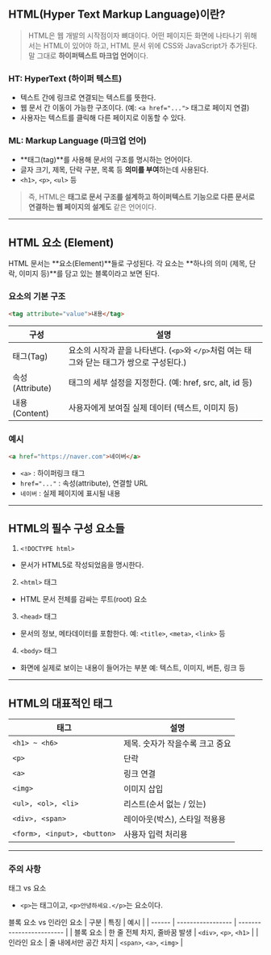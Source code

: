 ## HTML(Hyper Text Markup Language)이란?
> HTML은 웹 개발의 시작점이자 뼈대이다.
어떤 페이지든 화면에 나타나기 위해서는 HTML이 있어야 하고, HTML 문서 위에 CSS와 JavaScript가 추가된다.
> 말 그대로 **하이퍼텍스트 마크업 언어**이다.

### HT: HyperText (하이퍼 텍스트)
* 텍스트 간에 링크로 연결되는 텍스트를 뜻한다.
* 웹 문서 간 이동이 가능한 구조이다. (예: `<a href="...">` 태그로 페이지 연결)
* 사용자는 텍스트를 클릭해 다른 페이지로 이동할 수 있다.

### ML: Markup Language (마크업 언어)
* **태그(tag)**를 사용해 문서의 구조를 명시하는 언어이다.
* 글자 크기, 제목, 단락 구분, 목록 등 **의미를 부여**하는데 사용된다.
* `<h1>`, `<p>`, `<ul>` 등

> 즉, HTML은 **태그로 문서 구조를 설계하고 하이퍼텍스트 기능으로 다른 문서로 연결하는 웹 페이지의 설계도** 같은 언어이다.

---
## HTML 요소 (Element)
HTML 문서는 **요소(Element)**들로 구성된다.
각 요소는 **하나의 의미 (제목, 단락, 이미지 등)**를 담고 있는 블록이라고 보면 된다.

### 요소의 기본 구조
```html
<tag attribute="value">내용</tag>
```
| 구성 | 설명 |
|---|---|
| 태그(Tag) | 요소의 시작과 끝을 나타낸다. (`<p>`와 `</p>`처럼 여는 태그와 닫는 태그가 쌍으로 구성된다.) |
| 속성(Attribute) | 태그의 세부 설정을 지정한다. (예: href, src, alt, id 등) |
| 내용(Content) | 사용자에게 보여질 실제 데이터 (텍스트, 이미지 등) |

### 예시
```html
<a href="https://naver.com">네이버</a>
```
* `<a>` : 하이퍼링크 태그
* `href="..."` : 속성(attribute), 연결할 URL
* `네이버` : 실제 페이지에 표시될 내용
---
## HTML의 필수 구성 요소들
1. `<!DOCTYPE html>`
* 문서가 HTML5로 작성되었음을 명시한다.

2. `<html>` 태그
* HTML 문서 전체를 감싸는 루트(root) 요소

3. `<head>` 태그
* 문서의 정보, 메타데이터를 포함한다.
예: `<title>`, `<meta>`, `<link>` 등

4. `<body>` 태그
* 화면에 실제로 보이는 내용이 들어가는 부분
예: 텍스트, 이미지, 버튼, 링크 등
---
## HTML의 대표적인 태그
| 태그 | 설명 |
|---|---|
| `<h1> ~ <h6>` | 제목. 숫자가 작을수록 크고 중요 |
| `<p>` | 단락 |
| `<a>` | 링크 연결 |
| `<img>` | 이미지 삽입 |
| `<ul>, <ol>, <li>` | 리스트(순서 없는 / 있는) |
| `<div>, <span>` | 레이아웃(박스), 스타일 적용용 |
| `<form>, <input>, <button>` | 사용자 입력 처리용 |

---
### 주의 사항
태그 vs 요소
* `<p>`는 태그이고, `<p>안녕하세요.</p>`는 요소이다.

블록 요소 vs 인라인 요소
| 구분     | 특징                | 예시                       |
| ------ | ----------------- | ------------------------ |
| 블록 요소  | 한 줄 전체 차지, 줄바꿈 발생 | `<div>`, `<p>`, `<h1>`   |
| 인라인 요소 | 줄 내에서만 공간 차지      | `<span>`, `<a>`, `<img>` |

